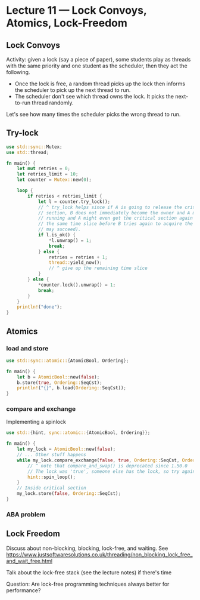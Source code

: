 # Lecture 11 — Lock Convoys, Atomics, Lock-Freedom

## Lock Convoys

Activity: given a lock (say a piece of paper), some students play as threads
with the same priority and one student as the scheduler, then they act the
following.

- Once the lock is free, a random thread picks up the lock then informs the
  scheduler to pick up the next thread to run.
- The scheduler don't see which thread owns the lock. It picks the next-to-run
  thread randomly.

Let's see how many times the scheduler picks the wrong thread to run.

## Try-lock

```rust
use std::sync::Mutex;
use std::thread;

fn main() {
    let mut retries = 0;
    let retries_limit = 10;
    let counter = Mutex::new(0);

    loop {
        if retries < retries_limit {
            let l = counter.try_lock();
            // ^ try_lock helps since if A is going to release the critical
            // section, B does not immediately become the owner and A may keep
            // running and A might even get the critical section again during
            // the same time slice before B tries again to acquire the lock (and
            // may succeed).
            if l.is_ok() {
                *l.unwrap() = 1;
                break;
            } else {
                retries = retries + 1;
                thread::yield_now();
                // ^ give up the remaining time slice
            }
        } else {
            *counter.lock().unwrap() = 1;
            break;
        }
    }
    println!("done");
}
```

## Atomics

### load and store

```rust
use std::sync::atomic::{AtomicBool, Ordering};

fn main() {
    let b = AtomicBool::new(false);
    b.store(true, Ordering::SeqCst);
    println!("{}", b.load(Ordering::SeqCst));
}
```

### compare and exchange

Implementing a spinlock

```rust
use std::{hint, sync::atomic::{AtomicBool, Ordering}};

fn main() {
    let my_lock = AtomicBool::new(false);
    // ... Other stuff happens
    while my_lock.compare_exchange(false, true, Ordering::SeqCst, Ordering::SeqCst) == Ok(true) {
        // ^ note that compare_and_swap() is deprecated since 1.50.0
        // The lock was 'true', someone else has the lock, so try again
        hint::spin_loop();
    }
    // Inside critical section
    my_lock.store(false, Ordering::SeqCst);
}
```

### ABA problem

## Lock Freedom

Discuss about non-blocking, blocking, lock-free, and waiting. See
<https://www.justsoftwaresolutions.co.uk/threading/non_blocking_lock_free_and_wait_free.html>

Talk about the lock-free stack (see the lecture notes) if there's time

Question: Are lock-free programming techniques always better for performance?
